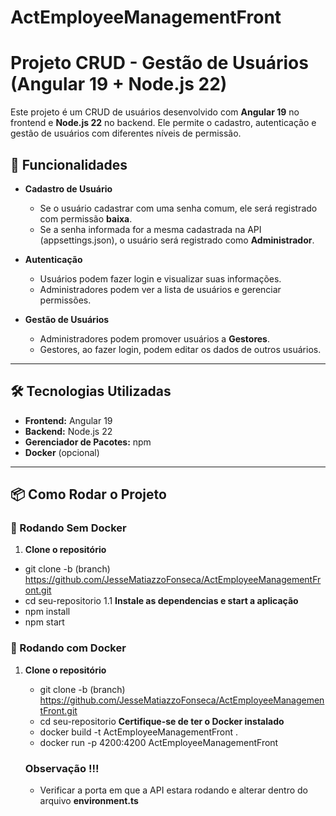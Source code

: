 # ActEmployeeManagementFront

# Projeto CRUD - Gestão de Usuários (Angular 19 + Node.js 22)

Este projeto é um CRUD de usuários desenvolvido com **Angular 19** no frontend e **Node.js 22** no backend. Ele permite o cadastro, autenticação e gestão de usuários com diferentes níveis de permissão.

## 🚀 Funcionalidades

- **Cadastro de Usuário**
  - Se o usuário cadastrar com uma senha comum, ele será registrado com permissão **baixa**.
  - Se a senha informada for a mesma cadastrada na API (appsettings.json), o usuário será registrado como **Administrador**.

- **Autenticação**
  - Usuários podem fazer login e visualizar suas informações.
  - Administradores podem ver a lista de usuários e gerenciar permissões.

- **Gestão de Usuários**
  - Administradores podem promover usuários a **Gestores**.
  - Gestores, ao fazer login, podem editar os dados de outros usuários.

---

## 🛠️ Tecnologias Utilizadas

- **Frontend:** Angular 19
- **Backend:** Node.js 22
- **Gerenciador de Pacotes:** npm
- **Docker** (opcional)

---

## 📦 Como Rodar o Projeto

### 🏃 Rodando Sem Docker

1. **Clone o repositório**  
  - git clone -b (branch) https://github.com/JesseMatiazzoFonseca/ActEmployeeManagementFront.git
  - cd seu-repositorio
1.1 **Instale as dependencias e start a aplicação** 
  - npm install
  - npm start

  ### 🐳 Rodando com Docker

1. **Clone o repositório**
   - git clone -b (branch) https://github.com/JesseMatiazzoFonseca/ActEmployeeManagementFront.git
   - cd seu-repositorio
   **Certifique-se de ter o Docker instalado**   
   - docker build -t ActEmployeeManagementFront .
   - docker run -p 4200:4200 ActEmployeeManagementFront
  
   ### Observação !!!
    - Verificar a porta em que a API estara rodando e alterar dentro do arquivo **environment.ts**
     





